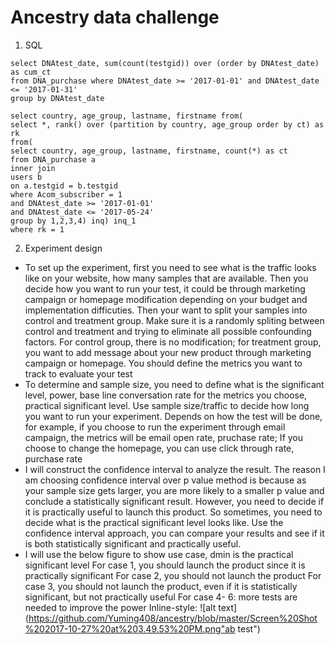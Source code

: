 # Ancestry data challenge
1. SQL
```
select DNAtest_date, sum(count(testgid)) over (order by DNAtest_date) as cum_ct
from DNA_purchase where DNAtest_date >= '2017-01-01' and DNAtest_date <= '2017-01-31'
group by DNAtest_date
```

```
select country, age_group, lastname, firstname from(
select *, rank() over (partition by country, age_group order by ct) as rk
from(
select country, age_group, lastname, firstname, count(*) as ct
from DNA_purchase a
inner join
users b
on a.testgid = b.testgid
where Acom_subscriber = 1
and DNAtest_date >= '2017-01-01'
and DNAtest_date <= '2017-05-24'
group by 1,2,3,4) inq) inq_1
where rk = 1
```

2. Experiment design
- To set up the experiment, first you need to see what is the traffic looks like on your website, how many samples that are available. Then you decide how you want to run your test, it could be through marketing campaign or homepage modification depending on your budget and implementation difficuties. Then your want to split your samples into control and treatment group. Make sure it is a randomly spliting between control and treatment and trying to eliminate all possible confounding factors. For control group, there is no modification; for treatment group, you want to add message about your new product through marketing campaign or homepage. You should define the metrics you want to track to evaluate your test
- To determine and sample size, you need to define what is the significant level, power, base line conversation rate for the metrics you choose, practical significant level. Use sample size/traffic to decide how long you want to run your experiment. Depends on how the test will be done, for example, if you choose to run the experiment through email campaign, the metrics will be email open rate, pruchase rate; If you choose to change the homepage, you can use click through rate, purchase rate
- I will construct the confidence interval to analyze the result. The reason I am choosing confidence interval over p value method is because as your sample size gets larger, you are more likely to a smaller p value and conclude a statistically significant result. However, you need to decide if it is practically useful to launch this product. So sometimes, you need to decide what is the practical significant level looks like. Use the confidence interval approach, you can compare your results and see if it is both statistically significant and practically useful.
- I will use the below figure to show use case, dmin is the practical significant level
For case 1, you should launch the product since it is practically significant
For case 2, you should not launch the product
For case 3, you should not launch the product, even if it is statistically significant, but not practically useful
For case 4- 6: more tests are needed to improve the power
Inline-style: 
![alt text](https://github.com/Yuming408/ancestry/blob/master/Screen%20Shot%202017-10-27%20at%203.49.53%20PM.png"ab test")




